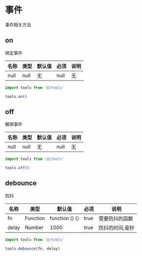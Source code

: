 # 事件
事件相关方法

## on
绑定事件

名称|类型|默认值|必须|说明
---|---|---|---|---
null|null|无|null|无

```javascript
import tools from '@/tools'

tools.on()
```

## off
解绑事件

名称|类型|默认值|必须|说明
---|---|---|---|---
null|null|无|null|无

```javascript
import tools from '@/tools'

tools.off()
```

## debounce
防抖

名称|类型|默认值|必须|说明
---|---|---|---|---
fn|Function|function () {}|true|需要防抖的函数
delay|Number|1000|true|防抖的时间,毫秒

```javascript
import tools from '@/tools'

tools.debounce(fn, delay)
```